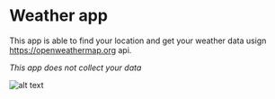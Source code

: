 # Weather app

This app is able to find your location and get your weather data usign https://openweathermap.org api.

*This app does not collect your data*

![alt text]()